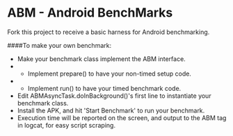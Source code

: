 ABM - Android BenchMarks
========================

Fork this project to receive a basic harness for Android benchmarking.

####To make your own benchmark:

 * Make your benchmark class implement the ABM interface.
 * * Implement prepare() to have your non-timed setup code.
 * * Implement run() to have your timed benchmark code.
 * Edit ABMAsyncTask.doInBackground()'s first line to instantiate your benchmark class.
 * Install the APK, and hit 'Start Benchmark' to run your benchmark.
 * Execution time will be reported on the screen, and output to the ABM tag in logcat, for easy script scraping.
